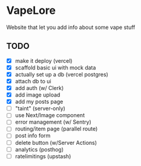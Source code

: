 # VapeLore

Website that let you add info about some vape stuff

## TODO

- [x] make it deploy (vercel)
- [x] scaffold basic ui with mock data
- [x] actually set up a db (vercel postgres)
- [x] attach db to ui
- [x] add auth (w/ Clerk)
- [x] add image upload
- [x] add my posts page
- [ ] "taint" (server-only)
- [ ] use Next/Image component
- [ ] error management (w/ Sentry)
- [ ] routing/item page (parallel route)
- [ ] post info form
- [ ] delete button (w/Server Actions)
- [ ] analytics (posthog)
- [ ] ratelimitings (upstash)
